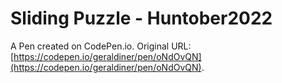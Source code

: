 # Sliding Puzzle - Huntober2022

A Pen created on CodePen.io. Original URL: [https://codepen.io/geraldiner/pen/oNdOvQN](https://codepen.io/geraldiner/pen/oNdOvQN).

